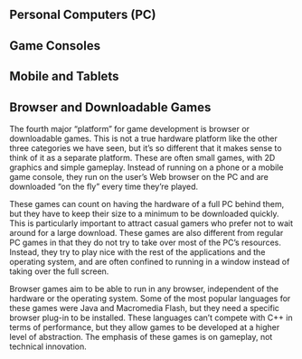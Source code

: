 ## Personal Computers (PC)

## Game Consoles

## Mobile and Tablets

## Browser and Downloadable Games

The fourth major “platform” for game development is browser or downloadable games. This is not a true hardware platform like the other three categories we have seen, but it’s so different that it makes sense to think of it as a separate platform. These are often small games, with 2D graphics and simple gameplay. Instead of running on a phone or a mobile game console, they run on the user’s Web browser on the PC and are downloaded “on the fly” every time they’re played.

These games can count on having the hardware of a full PC behind them, but they have to keep their size to a minimum to be downloaded quickly. This is particularly important to attract casual gamers who prefer not to wait around for a large download. These games are also different from regular PC games in that they do not try to take over most of the PC’s resources. Instead, they try to play nice with the rest of the applications and the operating system, and are often confined to running in a window instead of taking over the full screen.

Browser games aim to be able to run in any browser, independent of the hardware or the operating system. Some of the most popular languages for these games were Java and Macromedia Flash, but they need a specific browser plug-in to be installed. These languages can’t compete with C++ in terms of performance, but they allow games to be developed at a higher level of abstraction. The emphasis of these games is on gameplay, not technical innovation.
